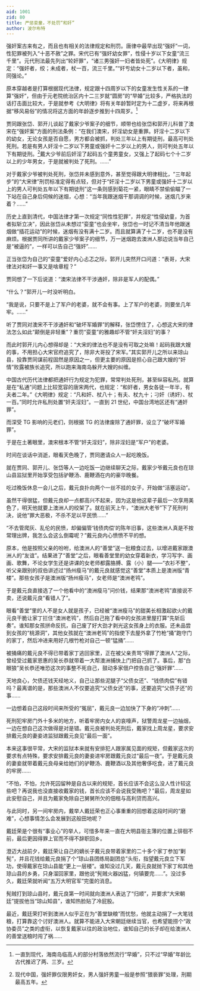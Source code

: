 ```yaml
---
aid: 1001
zid: 80
title: 严惩娈童，不处罚“和奸”
author: 波尔布特
---
```


强奸案古来有之，而且也有相关的法律规定和刑罚。唐律中最早出现“强奸”一词，性犯罪被列入“十恶不赦”之罪。宋代已有“强奸幼女罪”，性侵十岁以下女童“流三千里”。元代刑法最先列出“轮奸罪”，“诸三男强奸一妇者皆处死”。《大明律》规定：“强奸者，绞；未成者，杖一百，流三千里。”“奸亐幼女十二岁以下者，虽和，同强论。”

原本穿越者是打算根据现代法律，规定跟十四周岁以下的女童发生性关系的一律算“强奸”，但由于元老院统治区内十二三岁就“圆房”的“早婚”比较多，严格执法的话打击面比较大，于是就参考《大明律》将有关年龄暂时定为十二虚岁，将来再根据“移风易俗”的情况将这方面的年龄逐步推到十四周岁。[^注1]

贾同跟张岱、郭开儿谈起了戴家少爷案子的细节，顺带也给张岱和郭开儿科普了澳宋在“强奸案”方面的刑法条例：“在我们澳宋，奸淫幼女是重罪。奸淫十二岁以下的幼女，无论女孩是否自愿，男方都会被抓，判处三年以上有期徒刑，最高可判处死刑。若是有男人奸淫十二岁以下男童或强奸十二岁以上的男人，则可判处五年以下有期徒刑。[^注2]戴大少爷前后奸淫了起码五个童男童女，又强上了起码七个十二岁以上的少年男女，于是就被判处了死刑。……”

对于戴家少爷被判处死刑，张岱并未感到意外，甚至觉得跟大明律相比，“三年起步”的“大宋律”刑罚标准定得有点轻，但对于“奸淫十二岁以下男童或强奸十二岁以上的男人可判处五年以下有期徒刑”这一条则感到菊花一紧，眼睛不禁偷偷瞄了一下站在自己身后伺候的迷烟，心想：“当年我跟迷烟干那调调的时候，迷烟几岁来着？……”

历史上直到清代，中国法律才第一次规定“同性性犯罪”，并规定“性侵幼童，为首者拟斩立决”，因此张岱从未想过“娈童”也会坐牢，张岱也一时记不清当年他跟迷烟做“插花运动”的时候，迷烟有没有满十二岁。而且就算满了十二岁，也不是没有麻烦。根据贾同所讲的戴家少爷案子的细节，万一迷烟跑去澳洲人那边说当年自己是“被逼的”，一样可以告自己“强奸”……

正当张岱为自己的“娈童”爱好内心忐忑之际，郭开儿突然开口问道：“表哥，大宋律法对和奸一事又是啥章程？”

贾同想了一下后说道：“澳宋法律不干涉通奸，除非是军人的配偶。”

“什么？”郭开儿一时没听明白。

“我是说，只要不是上了军户的老婆，就不会有事。上了军户的老婆，则要坐几年牢。……”

听了贾同对澳宋不干涉通奸和“破坏军婚罪”的解释，张岱愣住了，心想这大宋的律法怎么如此“颠倒是非轻重”？重罚“娈童”的雅趣却不管“奸夫淫妇”的事？

而此时郭开儿内心想得却是：“大宋的律法也不是没有可取之处嘛！起码我跟大嫂的事，不用担心大宋官府追究了，除非大哥投了宋军。”其实郭开儿之所以来琼山县，投靠贾同谋前程固然是原因之一，但更主要的原因是担心自己跟大嫂的“奸情”败露被族长追究，所以跑来海南岛躲开大嫂的纠缠。

中国古代历代法律都把通奸行为规定为犯罪，常常判处死刑，甚至纵容私刑。就算是在“私通”问题上比较宽容的唐宋两代，也规定：“和奸者，男女各徒一年半，有夫者二年。”《大明律》规定：“凡和奸、杖八十；有夫、杖九十；刁奸（诱奸）、杖一百。”同时允许私刑处置“奸夫淫妇”。一直到 21 世纪，中国台湾地区还有“通奸罪”。

而深受 TG 影响的元老们，则根据 TG 的法律废除了通奸罪，设立了“破坏军婚罪”。

于是在土著眼里，澳宋根本不管“奸夫淫妇”，除非淫妇是“军户”的老婆。

时间在谈话中消逝，眼看天色晚了，贾同邀请众人一起吃晚饭。

就在贾同、郭开儿、张岱等人一边吃饭一边继续聊天之际，戴家少爷戴元良也在琼山县监狱里开始享受包括驴鞭汤、鹿鞭酒在内的豪华晚餐。

吃过晚饭休息一会儿之后，戴元良扑向两个一丝不挂的女子，开始做“活塞运动”。

虽然干得很猛，但戴元良却一点都高兴不起来，因为这是他这辈子最后一次享用美色了，明天他就要上澳洲人的绞架了。就在前天上午，“澳洲大老爷”下了死刑判决，说他“罪大恶极，不杀不足以平民愤……”

“不去管爬灰、乱伦的民愤，却偏偏管‘钱债肉偿’的陈年旧事，这些澳洲人真是不按常理出牌，我怎么会这么倒霉呢？”戴元良内心愤愤不平的想。

原本，他是按照父亲的吩咐，给澳洲人的“善堂”送一批粮食过去，以增进戴家跟澳洲人的“友谊”。结果进了“善堂”之后，眼看善堂里的幼女穿着新衣，学习写字、画画、歌舞，不论女学生还是讲课的女老师都露胳膊、露（小）腿——“衣衫不整”，听父亲跟别的叔伯讲述过“扬州瘦马”的戴元良就感觉这“善堂”本质上是澳洲版“青楼”。那些女孩子是澳洲版“扬州瘦马”，女老师是“澳洲老鸨”。

于是戴元良直接选了一个他看中的“澳洲瘦马”问价钱，结果那“澳洲老鸨”直接说不卖，还说戴元良“看错人了”。

眼看“善堂”里的人不是女人就是孩子，已经被“澳洲瘦马”的甜美长相激起欲火的戴元良干脆让家丁拦住“澳洲老鸨”，然后自己拖了看中的女孩进里屋打算“先斩后奏”。谁知那女孩拼命反抗，自己废了好大劲才剥光这女孩身上的衣服。还未品尝到女孩的“桃源洞”，其他女孩就在“澳洲老鸨”的指使下去屋外拿了竹枪“捅”跑守门的家丁，然后冲进来用好几根竹枪对自己一顿“猛捅”……

被捅痛的戴元良不得已带着家丁逃回家里，正在被父亲责骂“得罪了澳洲人”之际，曾经受过戴家恩惠的吴长恭就带着一大帮澳洲捕快上门把自己抓了。事后，那“白眼狼”吴长恭还唯恐这次的事整不死自己，鼓动多家佃户控告自己“强奸罪”……

天地良心，欠债还钱天经地义，自己让那些泥腿子“父债女还”、“钱债肉偿”有错吗？最离谱的是，那些澳洲人不仅要追究“父债女还”的事，还要追究“父债子还”的事……

一边想着自己这段时间来所受的“冤屈”，戴元良一边加快了下身的“冲刺”……

死刑犯牢房门外十多米的地方，听着牢房内女人的哀嚎声，狱警周龙星一边抽烟，一边在想自己这次做得是对是错。戴元良被判处死刑后，戴家找上周龙星，要求安排戴元良的妻妾进监狱跟戴元良见“最后一面”。

本来这事很平常，大宋的监狱本来就有安排犯人跟家属见面的规矩，但戴家这次的要求有点特殊，要求安排戴元良的妻妾进牢房跟戴元良过“最后一夜”。于是戴元良的妻妾就带着戴元良母亲给她们的驴鞭汤、鹿鞭酒以及其他奢侈吃食，进了戴元良的牢房……

“不怕，不怕，允许死囚留种是自古以来的规矩，首长应该不会这么没人性计较这些吧？再说我也没直接收戴家的钱，首长应该不会说我受贿吧？”最后，周龙星如此安慰自己，并且为戴家免除自己舅舅所欠的佃租与高利贷而高兴。

与此同时，另一间牢房内，戴举人戴廷荣也正心事重重的回想着这段时间的“磨难”，心想事情怎么会发展到这般田地呢？

戴廷荣是个很有“事业心”的举人，可惜多年来一直在大明县衙主薄的位置上徘徊不前，最后更因得罪上官而不得不辞职回乡。

澄迈大战前夕，戴廷荣让自己的嫡长子戴元良带着家里的二十多个家丁参加“剿髡”，并且花钱给戴元良捐了个“琼山县团练局副团总”头衔，指望戴元良立下军功，使得戴家在琼山县能“更上一层楼”。谁知没过几天，戴元良就抛下家丁和其他琼山县的乡勇，只身溜回家里，跟他说“髡贼火器凶猛，何镇要完……”。没过多久，戴廷荣就听闻“五万大明官军”完蛋的消息。

髡贼打到琼山县时，戴元良第一时间就向澳洲人表达了“归顺”，并要求“大宋朝廷”提拔他当“琼山知县”，谁知热脸贴了冷屁股。

最近，戴廷荣打听到澳洲人似乎正在为“善堂缺粮”而忧愁，他就主动捐了一大笔钱粮，打算靠这个讨好澳洲人。就算不能进入大宋朝廷继续当官，也希望能捞个“政协委员”之类的虚衔，以恢复戴家以往的政治地位，谁知自己的长子却在给澳洲人的善堂送粮时闯了祸……

[^注1]: 一直到现代，海南岛临高人的部分村落依然流行“早婚”，只不过“早婚”年龄比古代推迟了两、三岁。
[^注2]: 现代中国，强奸罪仅限男奸女，男人强奸男童一般是参照“猥亵罪”处理，刑期最高五年。
